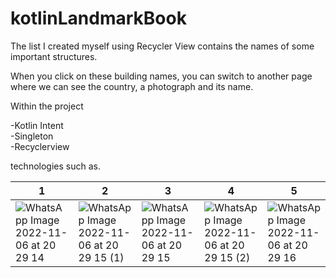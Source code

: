 # kotlinLandmarkBook

The list I created myself using Recycler View contains the names of some important structures.

When you click on these building names, you can switch to another page where we can see the country, a photograph and its name.

Within the project

-Kotlin Intent <br/>
-Singleton <br/>
-Recyclerview <br/>

technologies such as.

| 1  | 2 | 3 | 4 | 5 |
| ------------- | ------------- | ------------- | ------------- | ------------- |
| ![WhatsApp Image 2022-11-06 at 20 29 14](https://user-images.githubusercontent.com/94168554/200185950-a8e639bd-9d34-4e4f-8b66-e2823bfd859d.jpeg)  |![WhatsApp Image 2022-11-06 at 20 29 15 (1)](https://user-images.githubusercontent.com/94168554/200185947-d519cb32-06bb-4e9f-b7ce-add3d2af6c60.jpeg)  | ![WhatsApp Image 2022-11-06 at 20 29 15](https://user-images.githubusercontent.com/94168554/200185949-42884b18-5ed0-4545-9922-74c15bbb4383.jpeg)  | ![WhatsApp Image 2022-11-06 at 20 29 15 (2)](https://user-images.githubusercontent.com/94168554/200185945-9e73591e-17b5-45bd-9105-648fbdef93fa.jpeg)  | ![WhatsApp Image 2022-11-06 at 20 29 16](https://user-images.githubusercontent.com/94168554/200185951-f17eaa97-585e-4331-8daf-747b3859fb58.jpeg)  |
